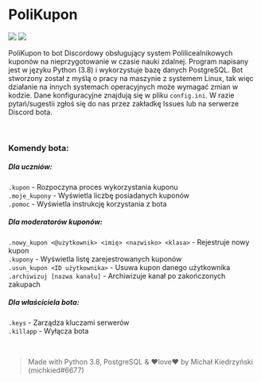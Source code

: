 # PoliKupon
[![](https://img.shields.io/badge/python-3.8-blue)](https://www.python.org/downloads/release/python-386/) [![](https://img.shields.io/badge/license-MIT-green)](https://opensource.org/licenses/MIT)

PoliKupon to bot Discordowy obsługujący system Polilicealnikowych kuponów na nieprzygotowanie w czasie nauki zdalnej.
Program napisany jest w języku Python (3.8) i wykorzystuje bazę danych PostgreSQL.
Bot stworzony został z myślą o pracy na maszynie z systemem Linux, tak więc działanie na innych systemach operacyjnych może wymagać zmian w kodzie.
Dane konfiguracyjne znajdują się w pliku `config.ini`. W razie pytań/sugestii zgłoś się do nas przez zakładkę Issues lub na serwerze Discord bota.

&nbsp;

### Komendy bota:  
##### Dla uczniów:
`.kupon` -  Rozpoczyna proces wykorzystania kuponu  
`.moje_kupony` - Wyświetla liczbę posiadanych kuponów  
`.pomoc` - Wyświetla instrukcję korzystania z bota

##### Dla moderatorów kuponów:
`.nowy_kupon <@użytkownik> <imię> <nazwisko> <klasa>` - Rejestruje nowy kupon  
`.kupony` - Wyświetla listę zarejestrowanych kuponów  
`.usun_kupon <ID użytkownika>` - Usuwa kupon danego użytkownika  
`.archiwizuj [nazwa kanału]` - Archiwizuje kanał po zakończonych zakupach

##### Dla właściciela bota:
`.keys` - Zarządza kluczami serwerów  
`.killapp` - Wyłącza bota 

&nbsp;

> Made with Python 3.8, PostgreSQL & ❤love❤ by Michał Kiedrzyński (michkied#6677)
